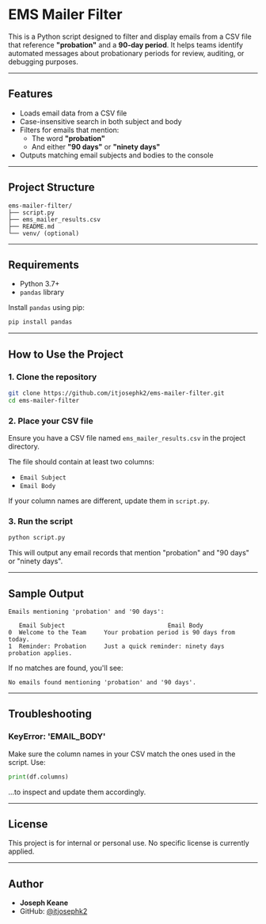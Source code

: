 # EMS Mailer Filter

This is a Python script designed to filter and display emails from a CSV file that reference **"probation"** and a **90-day period**. It helps teams identify automated messages about probationary periods for review, auditing, or debugging purposes.

---

## Features

-    Loads email data from a CSV file
-    Case-insensitive search in both subject and body
-    Filters for emails that mention:
     -    The word **"probation"**
     -    And either **"90 days"** or **"ninety days"**
-    Outputs matching email subjects and bodies to the console

---

## Project Structure

```
ems-mailer-filter/
├── script.py
├── ems_mailer_results.csv
├── README.md
└── venv/ (optional)
```

---

## Requirements

-    Python 3.7+
-    `pandas` library

Install `pandas` using pip:

```bash
pip install pandas
```

---

## How to Use the Project

### 1. Clone the repository

```bash
git clone https://github.com/itjosephk2/ems-mailer-filter.git
cd ems-mailer-filter
```

### 2. Place your CSV file

Ensure you have a CSV file named `ems_mailer_results.csv` in the project directory.

The file should contain at least two columns:

-    `Email Subject`
-    `Email Body`

If your column names are different, update them in `script.py`.

### 3. Run the script

```bash
python script.py
```

This will output any email records that mention "probation" and "90 days" or "ninety days".

---

## Sample Output

```
Emails mentioning 'probation' and '90 days':

   Email Subject                             Email Body
0  Welcome to the Team     Your probation period is 90 days from today.
1  Reminder: Probation     Just a quick reminder: ninety days probation applies.
```

If no matches are found, you'll see:

```
No emails found mentioning 'probation' and '90 days'.
```

---

## Troubleshooting

### KeyError: 'EMAIL_BODY'

Make sure the column names in your CSV match the ones used in the script. Use:

```python
print(df.columns)
```

...to inspect and update them accordingly.

---

## License

This project is for internal or personal use. No specific license is currently applied.

---

## Author

-    **Joseph Keane**
-    GitHub: [@itjosephk2](https://github.com/itjosephk2)
